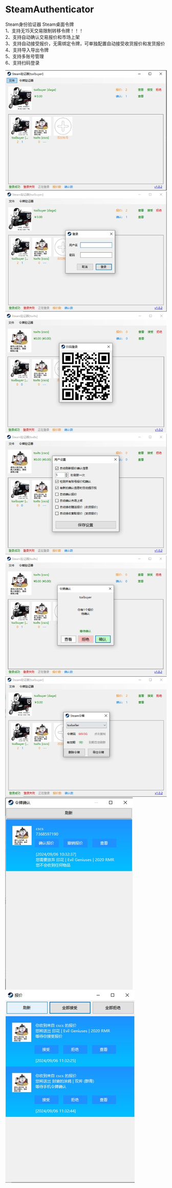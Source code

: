 # SteamAuthenticator
Steam身份验证器 Steam桌面令牌<br>
1、支持无15天交易限制转移令牌！！！<br>
2、支持自动确认交易报价和市场上架<br>
3、支持自动接受报价，无需绑定令牌，可单独配置自动接受收货报价和发货报价<br>
4、支持导入导出令牌<br>
5、支持多账号管理<br>
6、支持扫码登录<br>

![main](images/main.png)<br>
![login](images/login.png)<br>
![qrAuth](images/qrAuth.png)<br>
![setting](images/setting.png)<br>
![confirmationpopup](images/confirmationpopup.png)<br>
![guard](images/guard.png)<br>
![confirmation](images/confirmation.png)<br>
![offer](images/offer.png)<br>
